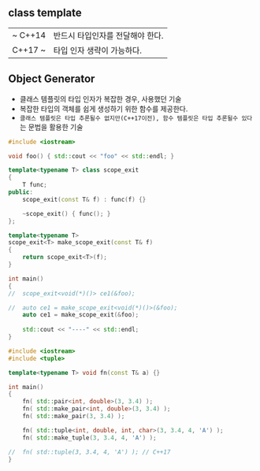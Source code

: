 <style>
r { color: Red }
o { color: Orange }
g { color: Green }
</style>

## class template

|||
|--|--|
|~ C++14| 반드시 타입인자를 전달해야 한다.|
|C++17 ~|타입 인자 생략이 가능하다.|

## Object Generator
- 클래스 템플릿의 타입 인자가 복잡한 경우, 사용했던 기술
- 복잡한 타입의 객체를 쉽게 생성하기 위한 함수를 제공한다.
- `클래스 템플릿은 타입 추론될수 없지만(C++17이전), 함수 템플릿은 타입 추론될수 있다`는 문법을 활용한 기술

```c++
#include <iostream>

void foo() { std::cout << "foo" << std::endl; }

template<typename T> class scope_exit  
{
	T func;
public:
	scope_exit(const T& f) : func(f) {}

	~scope_exit() { func();	}
};

template<typename T> 
scope_exit<T> make_scope_exit(const T& f)
{
	return scope_exit<T>(f);
}

int main()
{
//	scope_exit<void(*)()> ce1(&foo);

//	auto ce1 = make_scope_exit<void(*)()>(&foo); 
	auto ce1 = make_scope_exit(&foo); 
	
	std::cout << "----" << std::endl;
}
```

```c++
#include <iostream>
#include <tuple>

template<typename T> void fn(const T& a) {}

int main()
{
	fn( std::pair<int, double>(3, 3.4) );
	fn( std::make_pair<int, double>(3, 3.4) );
	fn( std::make_pair(3, 3.4) );

	fn( std::tuple<int, double, int, char>(3, 3.4, 4, 'A') );
	fn( std::make_tuple(3, 3.4, 4, 'A') );

//	fn( std::tuple(3, 3.4, 4, 'A') ); // C++17
}
```

